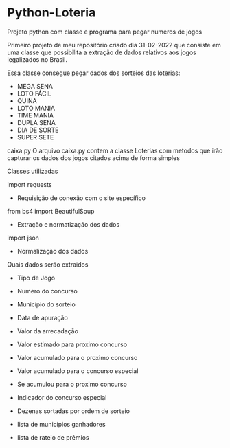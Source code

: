 # Python-Loteria
 Projeto python com classe e programa para pegar numeros de jogos

Primeiro projeto de meu repositório criado dia 31-02-2022 que consiste
em uma classe que possibilita a extração de dados relativos aos jogos
legalizados no Brasil.

Essa classe consegue pegar dados dos sorteios das loterias:
- MEGA SENA
- LOTO FÁCIL
- QUINA
- LOTO MANIA
- TIME MANIA
- DUPLA SENA
- DIA DE SORTE
- SUPER SETE

caixa.py
O arquivo caixa.py contem a classe Loterias com metodos que irão capturar
os dados dos jogos citados acima de forma simples

Classes utilizadas

import requests
- Requisição de conexão com o site específico

from bs4 import BeautifulSoup
- Extração e normatização dos dados

import json
- Normalização dos dados

Quais dados serão extraidos

- Tipo de Jogo

- Numero do concurso

- Município do sorteio

- Data de apuração

- Valor da arrecadação

- Valor estimado para proximo concurso

- Valor acumulado para o proximo concurso

- Valor acumulado para o concurso especial

- Se acumulou para o proximo concurso

- Indicador do concurso especial

- Dezenas sortadas por ordem de sorteio

- lista de municípios ganhadores

- lista de rateio de prêmios
